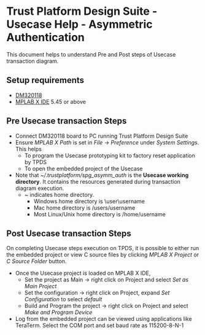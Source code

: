 # Trust Platform Design Suite - Usecase Help - Asymmetric Authentication

This document helps to understand Pre and Post steps of Usecase transaction diagram.

## Setup requirements
 - [DM320118](https://www.microchip.com/developmenttools/ProductDetails/DM320118)
 - [MPLAB X IDE](https://www.microchip.com/en-us/development-tools-tools-and-software/mplab-x-ide) 5.45 or above

## Pre Usecase transaction Steps
 - Connect DM320118 board to PC running Trust Platform Design Suite
 - Ensure *MPLAB X Path* is set in *File* -> *Preference* under *System Settings*. This helps
    - To program the Usecase prototyping kit to factory reset application by TPDS
    - To open the embedded project of the Usecase
 - Note that *~/.trustplatform/spg_asymm_auth* is the **Usecase working directory**. It contains the resources generated during transaction diagram execution.
    - ~ indicates home directory.
        - Windows home directory is \user\username
        - Mac home directory is /users/username
        - Most Linux/Unix home directory is /home/username


## Post Usecase transaction Steps
On completing Usecase steps execution on TPDS, it is possible to either run the embedded project or view C source files by clicking *MPLAB X Project* or *C Source Folder* button.

- Once the Usecase project is loaded on MPLAB X IDE,
    - Set the project as Main -> right click on Project and select *Set as Main Project*
    - Set the configuration -> right click on Project, expand *Set Configuration* to select *default*
    - Build and Program the project -> right click on Project and select *Make and Program Device*
- Log from the embedded project can be viewed using applications like TeraTerm. Select the COM port and set baud rate as 115200-8-N-1
